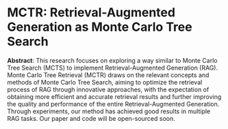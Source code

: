 # MCTR: Retrieval-Augmented Generation as Monte Carlo Tree Search
**Abstract**: This research focuses on exploring a way similar to Monte Carlo Tree Search (MCTS) to implement Retrieval-Augmented Generation (RAG). Monte Carlo Tree Retrieval (MCTR) draws on the relevant concepts and methods of Monte Carlo Tree Search, aiming to optimize the retrieval process of RAG through innovative approaches, with the expectation of obtaining more efficient and accurate retrieval results and further improving the quality and performance of the entire Retrieval-Augmented Generation. Through experiments, our method has achieved good results in multiple RAG tasks. Our paper and code will be open-sourced soon.

